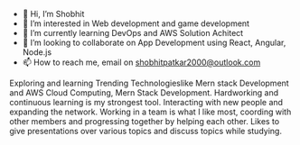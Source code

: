 - 👋 Hi, I’m Shobhit
- 👀 I’m interested in Web development and game development
- 🌱 I’m currently learning DevOps and AWS Solution Achitect
- 💞️ I’m looking to collaborate on App Development using React, Angular, Node.js
- 📫 How to reach me, email on shobhitpatkar2000@outlook.com

Exploring and learning Trending Technologieslike Mern stack Development and AWS Cloud Computing, Mern Stack Development. Hardworking and continuous learning is my strongest tool. Interacting with new people and expanding the network. Working in a team is what I like most, coording with other members and progressing together by helping each other. Likes to give presentations over various topics and discuss topics while studying.

<!---
ShobhitPatkar360/ShobhitPatkar360 is a ✨ special ✨ repository because its `README.md` (this file) appears on your GitHub profile.
You can click the Preview link to take a look at your changes.
--->
